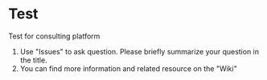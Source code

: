 # Test
Test for consulting platform

1. Use "Issues" to ask question. Please briefly summarize your question in the title.
3. You can find more information and related resource on the "Wiki"
